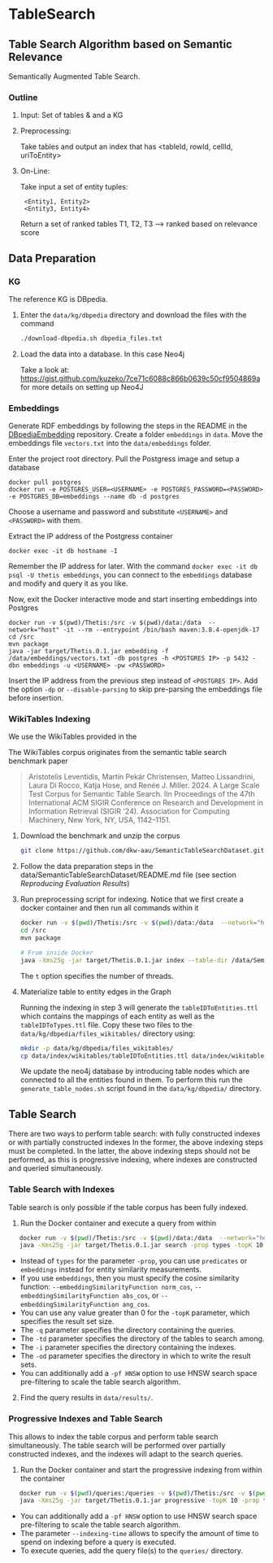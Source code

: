 # TableSearch
## Table Search Algorithm based on Semantic Relevance

Semantically Augmented Table Search.

### Outline

1. Input: Set of tables & and a KG

2. Preprocessing: 
    
   Take tables and output an index that has <tableId, rowId, cellId, uriToEntity>

3. On-Line:
    
   Take input a set of entity tuples:
   
        <Entity1, Entity2>
        <Entity3, Entity4>

   Return a set of ranked tables
        T1, T2, T3 --> ranked based on relevance score

## Data Preparation

### KG

The reference KG is DBpedia.

1. Enter the `data/kg/dbpedia` directory and download the files with the command 

   ```bash
   ./download-dbpedia.sh dbpedia_files.txt 
   ```

2. Load the data into a database. In this case Neo4j
   
   Take a look at: https://gist.github.com/kuzeko/7ce71c6088c866b0639c50cf9504869a for more details on setting up Neo4J

### Embeddings

Generate RDF embeddings by following the steps in the README in the <a href="https://github.com/EDAO-Project/DBpediaEmbedding">DBpediaEmbedding</a> repository. 
Create a folder `embeddings` in `data`. Move the embeddings file `vectors.txt` into the `data/embeddings` folder.

Enter the project root directory. Pull the Postgress image and setup a database

```
docker pull postgres
docker run -e POSTGRES_USER=<USERNAME> -e POSTGRES_PASSWORD=<PASSWORD> -e POSTGRES_DB=embeddings --name db -d postgres
```

Choose a username and password and substitute `<USERNAME>` and `<PASSWORD>` with them.

Extract the IP address of the Postgress container

```
docker exec -it db hostname -I
```

Remember the IP address for later.
With the command `docker exec -it db psql -U thetis embeddings`, you can connect to the `embeddings` database and modify and query it as you like.

Now, exit the Docker interactive mode and start inserting embeddings into Postgres

```
docker run -v $(pwd)/Thetis:/src -v $(pwd)/data:/data  --network="host" -it --rm --entrypoint /bin/bash maven:3.8.4-openjdk-17
cd /src
mvn package
java -jar target/Thetis.0.1.jar embedding -f /data/embeddings/vectors.txt -db postgres -h <POSTGRES IP> -p 5432 -dbn embeddings -u <USERNAME> -pw <PASSWORD>
```

Insert the IP address from the previous step instead of `<POSTGRES IP>`.
Add the option `-dp` or `--disable-parsing` to skip pre-parsing the embeddings file before insertion.

### WikiTables Indexing

We use the WikiTables provided in the 

The WikiTables corpus originates from the semantic table search benchmark paper
> Aristotelis Leventidis, Martin Pekár Christensen, Matteo Lissandrini, Laura Di Rocco, Katja Hose, and Renée J. Miller. 2024. A Large Scale Test Corpus for Semantic Table Search. IIn Proceedings of the 47th International ACM SIGIR Conference on Research and Development in Information Retrieval (SIGIR '24). Association for Computing Machinery, New York, NY, USA, 1142–1151.

1. Download the benchmark and unzip the corpus

   ```bash
   git clone https://github.com/dkw-aau/SemanticTableSearchDataset.git && mv SemanticTableSearchDataset data/
   ```
  
2. Follow the data preparation steps in the data/SemanticTableSearchDataset/README.md file (see section _Reproducing Evaluation Results_)

3. Run preprocessing script for indexing. Notice that we first create a docker container and then run all commands within it

   ```bash
   docker run -v $(pwd)/Thetis:/src -v $(pwd)/data:/data  --network="host" -it --rm --entrypoint /bin/bash maven:3.8.4-openjdk-17
   cd /src
   mvn package
   
   # From inside Docker
   java -Xms25g -jar target/Thetis.0.1.jar index --table-dir /data/SemanticTableSearchDataset/table_corpus/tables_2013/ --output-dir /data/index/wikitables/ -t 4
   ```

   The `t` option specifies the number of threads.

4. Materialize table to entity edges in the Graph

   Running the indexing in step 3 will generate the ``tableIDToEntities.ttl`` which contains the mappings of each entity as well as the ``tableIDToTypes.ttl`` file.
   Copy these two files to the ``data/kg/dbpedia/files_wikitables/`` directory using:
   ```bash
   mkdir -p data/kg/dbpedia/files_wikitables/
   cp data/index/wikitables/tableIDToEntities.ttl data/index/wikitables/tableIDToTypes.ttl data/kg/dbpedia/files_wikitables/
   ```
   
   We update the neo4j database by introducing table nodes which are connected to all the entities found in them.
   To perform this run the ``generate_table_nodes.sh`` script found in the ``data/kg/dbpedia/`` directory.

## Table Search
There are two ways to perform table search: with fully constructed indexes or with partially constructed indexes
In the former, the above indexing steps must be completed.
In the latter, the above indexing steps should not be performed, as this is progressive indexing, where indexes are constructed and queried simultaneously.

### Table Search with Indexes
Table search is only possible if the table corpus has been fully indexed.

1. Run the Docker container and execute a query from within

```bash
   docker run -v $(pwd)/Thetis:/src -v $(pwd)/data:/data  --network="host" -it --rm --entrypoint /bin/bash maven:3.8.4-openjdk-17
   java -Xms25g -jar target/Thetis.0.1.jar search -prop types -topK 10 -q /data/SemanticTableSearchDataset/queries/2013/1_tuples_per_query/ -td /data/SemanticTableSearchDataset/table_corpus/tables_2013/ -i /data/index/wikitables/ -od /data/results/ --singleColumnPerQueryEntity --adjustedSimilarity --useMaxSimilarityPerColumn
```

- Instead of `types` for the parameter `-prop`, you can use `predicates` or `embeddings` instead for entity similarity measurements.
-   If you use `embeddings`, then you must specify the cosine similarity function: `--embeddingSimilarityFunction norm_cos`, `--embeddingSimilarityFunction abs_cos`, or `--embeddingSimilarityFunction ang_cos`.
- You can use any value greater than 0 for the `-topK` parameter, which specifies the result set size.
- The `-q` parameter specifies the directory containing the queries.
- The `-td` parameter specifies the directory of the tables to search among.
- The `-i` parameter specifies the directory containing the indexes.
- The `-od` parameter specifies the directory in which to write the result sets.
- You can additionally add a `-pf HNSW` option to use HNSW search space pre-filtering to scale the table search algorithm.

2. Find the query results in `data/results/`.

### Progressive Indexes and Table Search
This allows to index the table corpus and perform table search simultaneously.
The table search will be performed over partially constructed indexes, and the indexes will adapt to the search queries.

1. Run the Docker container and start the progressive indexing from within the container

```bash
   docker run -v $(pwd)/queries:/queries -v $(pwd)/Thetis:/src -v $(pwd)/data:/data  --network="host" -it --rm --entrypoint /bin/bash maven:3.8.4-openjdk-17
   java -Xms25g -jar target/Thetis.0.1.jar progressive -topK 10 -prop types --table-dir /data/SemanticTableSearchDataset/table_corpus/tables_2013/ --output-dir /data/index/wikitables/ --result-dir /data/results/ --indexing-time 10 --singleColumnPerQueryEntity --adjustedSimilarity --useMaxSimilarityPerColumn
```

- You can additionally add a `-pf HNSW` option to use HNSW search space pre-filtering to scale the table search algorithm.
- The parameter `--indexing-time` allows to specify the amount of time to spend on indexing before a query is executed.
- To execute queries, add the query file(s) to the `queries/` directory.